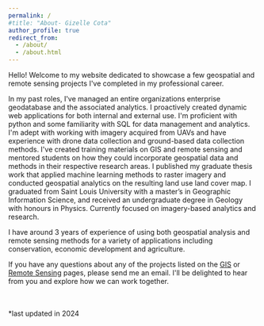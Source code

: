```yaml
---
permalink: /
#title: "About- Gizelle Cota"
author_profile: true
redirect_from: 
  - /about/
  - /about.html
---
```


Hello! Welcome to my website dedicated to showcase a few geospatial and remote sensing projects I've completed in my professional career. <br>

In my past roles, I've managed an entire organizations enterprise geodatabase and the associated analytics. I proactively created dynamic web applications for both internal and external use. I'm proficient with python and some familiarity with SQL for data management and analytics. I'm adept with working with imagery acquired from UAVs and have experience with drone data collection and ground-based data collection methods. I've created training materials on GIS and remote sensing and mentored students on how they could incorporate geospatial data and methods in their respective research areas. I published my graduate thesis work that applied machine learning methods to raster imagery and conducted geospatial analytics on the resulting land use land cover map. I graduated from Saint Louis University with a master’s in Geographic Information Science, and received an undergraduate degree in Geology with honours in Physics. Currently focused on imagery-based analytics and research. 
<br>

I have around 3 years of experience of using both geospatial analysis and remote sensing methods for a variety of applications including conservation, economic development and agriculture. 
<br>

If you have any questions about any of the projects listed on the [GIS](https://cotag11.github.io/GIS/) or [Remote Sensing](https://cotag11.github.io/RemoteSensing/) pages, please send me an email. I'll be delighted to hear from you and explore how we can work together. 


<br>
<br>
*last updated in 2024
